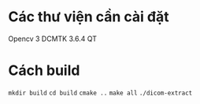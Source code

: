# Các thư viện cần cài đặt

Opencv 3
DCMTK 3.6.4
QT

# Cách build
`mkdir build`
`cd build`
`cmake ..`
`make all`
`./dicom-extract`